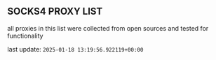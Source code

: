 ## SOCKS4 PROXY LIST

all proxies in this list were collected from open sources and tested for functionality

last update: `2025-01-18 13:19:56.922119+00:00`